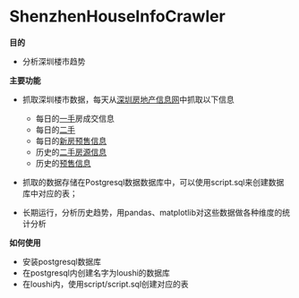 # ShenzhenHouseInfoCrawler
**目的**
- 分析深圳楼市趋势

**主要功能**
- 抓取深圳楼市数据，每天从[深圳房地产信息网](http://ris.szpl.gov.cn/default.aspx)中抓取以下信息
    - 每日的[一手](http://ris.szpl.gov.cn/credit/showcjgs/ysfcjgs.aspx?cjType=0)房成交信息
    - 每日的[二手](http://ris.szpl.gov.cn/credit/showcjgs/esfcjgs.aspx)
    - 每日的[新房预售信息](http://ris.szpl.gov.cn/bol/)
    - 历史的[二手房源信息](http://ris.szpl.gov.cn/bol/essource.aspx)
    - 历史的[预售信息](http://ris.szpl.gov.cn/bol/)

- 抓取的数据存储在Postgresql数据数据库中，可以使用script.sql来创建数据库中对应的表；
- 长期运行，分析历史趋势，用pandas、matplotlib对这些数据做各种维度的统计分析

**如何使用**
- 安装postgresql数据库
- 在postgresql内创建名字为loushi的数据库
- 在loushi内，使用script/script.sql创建对应的表
